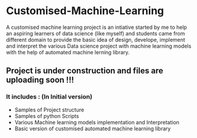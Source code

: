 # Customised-Machine-Learning

A customised machine learning project is an intiative started by me to help an aspiring learners of data science (like myself) and students came from different domain 
to provide the basic idea of design, develope, implement and interpret the various Data science project with machine learning models with the help of automated machine lerning library.

## Project is under construction and files are uploading soon !!!

### It includes : (In Initial version)

- Samples of Project structure
- Samples of python Scripts
- Various Machine learning models implementation and Interpretation
- Basic version of customised automated machine learning library

